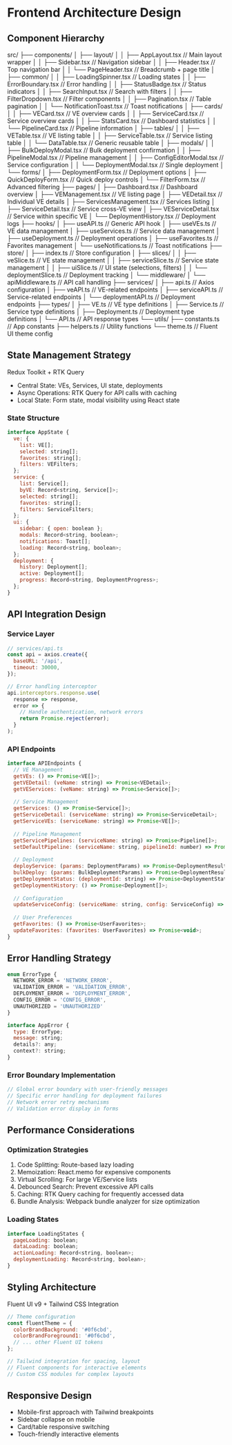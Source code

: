 # Frontend Architecture Design

## Component Hierarchy
src/
├── components/
│   ├── layout/
│   │   ├── AppLayout.tsx          // Main layout wrapper
│   │   ├── Sidebar.tsx            // Navigation sidebar
│   │   ├── Header.tsx             // Top navigation bar
│   │   └── PageHeader.tsx         // Breadcrumb + page title
│   ├── common/
│   │   ├── LoadingSpinner.tsx     // Loading states
│   │   ├── ErrorBoundary.tsx      // Error handling
│   │   ├── StatusBadge.tsx        // Status indicators
│   │   ├── SearchInput.tsx        // Search with filters
│   │   ├── FilterDropdown.tsx     // Filter components
│   │   ├── Pagination.tsx         // Table pagination
│   │   └── NotificationToast.tsx  // Toast notifications
│   ├── cards/
│   │   ├── VECard.tsx             // VE overview cards
│   │   ├── ServiceCard.tsx        // Service overview cards
│   │   ├── StatsCard.tsx          // Dashboard statistics
│   │   └── PipelineCard.tsx       // Pipeline information
│   ├── tables/
│   │   ├── VETable.tsx            // VE listing table
│   │   ├── ServiceTable.tsx       // Service listing table
│   │   └── DataTable.tsx          // Generic reusable table
│   ├── modals/
│   │   ├── BulkDeployModal.tsx    // Bulk deployment confirmation
│   │   ├── PipelineModal.tsx      // Pipeline management
│   │   ├── ConfigEditorModal.tsx  // Service configuration
│   │   └── DeploymentModal.tsx    // Single deployment
│   └── forms/
│       ├── DeploymentForm.tsx     // Deployment options
│       ├── QuickDeployForm.tsx    // Quick deploy controls
│       └── FilterForm.tsx         // Advanced filtering
├── pages/
│   ├── Dashboard.tsx              // Dashboard overview
│   ├── VEManagement.tsx           // VE listing page
│   ├── VEDetail.tsx               // Individual VE details
│   ├── ServicesManagement.tsx     // Services listing
│   ├── ServiceDetail.tsx          // Service cross-VE view
│   ├── VEServiceDetail.tsx        // Service within specific VE
│   └── DeploymentHistory.tsx      // Deployment logs
├── hooks/
│   ├── useAPI.ts                  // Generic API hook
│   ├── useVEs.ts                  // VE data management
│   ├── useServices.ts             // Service data management
│   ├── useDeployment.ts           // Deployment operations
│   ├── useFavorites.ts            // Favorites management
│   └── useNotifications.ts        // Toast notifications
├── store/
│   ├── index.ts                   // Store configuration
│   ├── slices/
│   │   ├── veSlice.ts             // VE state management
│   │   ├── serviceSlice.ts        // Service state management
│   │   ├── uiSlice.ts             // UI state (selections, filters)
│   │   └── deploymentSlice.ts     // Deployment tracking
│   └── middleware/
│       └── apiMiddleware.ts       // API call handling
├── services/
│   ├── api.ts                     // Axios configuration
│   ├── veAPI.ts                   // VE-related endpoints
│   ├── serviceAPI.ts              // Service-related endpoints
│   └── deploymentAPI.ts           // Deployment endpoints
├── types/
│   ├── VE.ts                      // VE type definitions
│   ├── Service.ts                 // Service type definitions
│   ├── Deployment.ts              // Deployment type definitions
│   └── API.ts                     // API response types
└── utils/
    ├── constants.ts               // App constants
    ├── helpers.ts                 // Utility functions
    └── theme.ts                   // Fluent UI theme config

## State Management Strategy
Redux Toolkit + RTK Query

- Central State: VEs, Services, UI state, deployments
- Async Operations: RTK Query for API calls with caching
- Local State: Form state, modal visibility using React state

### State Structure
```js
interface AppState {
  ve: {
    list: VE[];
    selected: string[];
    favorites: string[];
    filters: VEFilters;
  };
  service: {
    list: Service[];
    byVE: Record<string, Service[]>;
    selected: string[];
    favorites: string[];
    filters: ServiceFilters;
  };
  ui: {
    sidebar: { open: boolean };
    modals: Record<string, boolean>;
    notifications: Toast[];
    loading: Record<string, boolean>;
  };
  deployment: {
    history: Deployment[];
    active: Deployment[];
    progress: Record<string, DeploymentProgress>;
  };
}
```
## API Integration Design
### Service Layer
```js
// services/api.ts
const api = axios.create({
  baseURL: '/api',
  timeout: 30000,
});

// Error handling interceptor
api.interceptors.response.use(
  response => response,
  error => {
    // Handle authentication, network errors
    return Promise.reject(error);
  }
);
```
### API Endpoints
```js
interface APIEndpoints {
  // VE Management
  getVEs: () => Promise<VE[]>;
  getVEDetail: (veName: string) => Promise<VEDetail>;
  getVEServices: (veName: string) => Promise<Service[]>;
  
  // Service Management
  getServices: () => Promise<Service[]>;
  getServiceDetail: (serviceName: string) => Promise<ServiceDetail>;
  getServiceVEs: (serviceName: string) => Promise<VE[]>;
  
  // Pipeline Management
  getServicePipelines: (serviceName: string) => Promise<Pipeline[]>;
  setDefaultPipeline: (serviceName: string, pipelineId: number) => Promise<void>;
  
  // Deployment
  deployService: (params: DeploymentParams) => Promise<DeploymentResult>;
  bulkDeploy: (params: BulkDeploymentParams) => Promise<DeploymentResult[]>;
  getDeploymentStatus: (deploymentId: string) => Promise<DeploymentStatus>;
  getDeploymentHistory: () => Promise<Deployment[]>;
  
  // Configuration
  updateServiceConfig: (serviceName: string, config: ServiceConfig) => Promise<void>;
  
  // User Preferences
  getFavorites: () => Promise<UserFavorites>;
  updateFavorites: (favorites: UserFavorites) => Promise<void>;
}
```

## Error Handling Strategy
```js
enum ErrorType {
  NETWORK_ERROR = 'NETWORK_ERROR',
  VALIDATION_ERROR = 'VALIDATION_ERROR',
  DEPLOYMENT_ERROR = 'DEPLOYMENT_ERROR',
  CONFIG_ERROR = 'CONFIG_ERROR',
  UNAUTHORIZED = 'UNAUTHORIZED'
}

interface AppError {
  type: ErrorType;
  message: string;
  details?: any;
  context?: string;
}
```
### Error Boundary Implementation
```js
// Global error boundary with user-friendly messages
// Specific error handling for deployment failures
// Network error retry mechanisms
// Validation error display in forms
```
## Performance Considerations
### Optimization Strategies
1. Code Splitting: Route-based lazy loading
2. Memoization: React.memo for expensive components
3. Virtual Scrolling: For large VE/Service lists
4. Debounced Search: Prevent excessive API calls
5. Caching: RTK Query caching for frequently accessed data
6. Bundle Analysis: Webpack bundle analyzer for size optimization
### Loading States
```js
interface LoadingStates {
  pageLoading: boolean;
  dataLoading: boolean;
  actionLoading: Record<string, boolean>;
  deploymentLoading: Record<string, boolean>;
}
```
## Styling Architecture
Fluent UI v9 + Tailwind CSS Integration
```js
// Theme configuration
const fluentTheme = {
  colorBrandBackground: '#0f6cbd',
  colorBrandForeground1: '#0f6cbd',
  // ... other Fluent UI tokens
};

// Tailwind integration for spacing, layout
// Fluent components for interactive elements
// Custom CSS modules for complex layouts
```
## Responsive Design
- Mobile-first approach with Tailwind breakpoints
- Sidebar collapse on mobile
- Card/table responsive switching
- Touch-friendly interactive elements



